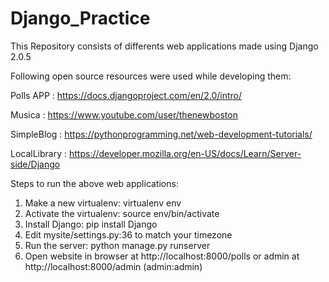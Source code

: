 # Django_Practice

This Repository consists of differents web applications made using Django 2.0.5

Following open source resources were used while developing them:

Polls APP : https://docs.djangoproject.com/en/2.0/intro/

Musica : https://www.youtube.com/user/thenewboston

SimpleBlog : https://pythonprogramming.net/web-development-tutorials/

LocalLibrary : https://developer.mozilla.org/en-US/docs/Learn/Server-side/Django

Steps to run the above web applications:

1. Make a new virtualenv: virtualenv env
2. Activate the virtualenv: source env/bin/activate
3. Install Django: pip install Django
4. Edit mysite/settings.py:36 to match your timezone
5. Run the server: python manage.py runserver
6. Open website in browser at http://localhost:8000/polls or admin at http://localhost:8000/admin (admin:admin)

